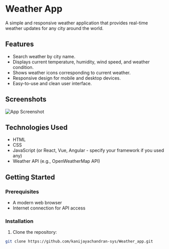 # Weather App

A simple and responsive weather application that provides real-time weather updates for any city around the world.

## Features

- Search weather by city name.
- Displays current temperature, humidity, wind speed, and weather condition.
- Shows weather icons corresponding to current weather.
- Responsive design for mobile and desktop devices.
- Easy-to-use and clean user interface.

## Screenshots

![App Screenshot]("C:\Users\KANI\OneDrive\Pictures\Screenshots\Screenshot.png")

## Technologies Used

- HTML
- CSS
- JavaScript (or React, Vue, Angular - specify your framework if you used any)
- Weather API (e.g., OpenWeatherMap API)

## Getting Started

### Prerequisites

- A modern web browser
- Internet connection for API access

### Installation

1. Clone the repository:

```bash
git clone https://github.com/kanijayachandran-sys/Weather_app.git
